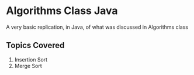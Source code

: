 # Algorithms Class Java

A very basic replication, in Java, of what was discussed in Algorithms class


## Topics Covered
1. Insertion Sort
2. Merge Sort
